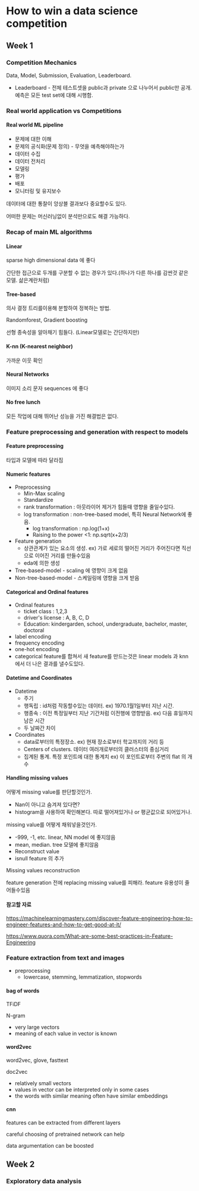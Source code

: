 # How to win a data science competition

## Week 1

### Competition Mechanics

Data, Model, Submission, Evaluation, Leaderboard.

- Leaderboard - 전체 테스트셋을 public과 private 으로 나누어서 public만 공개.  예측은 모든 test set에 대해 시행함. 



### Real world application vs Competitions

#### Real world ML pipeline

- 문제에 대한 이해
- 문제의 공식화(문제 정의) - 무엇을 예측해야하는가
- 데이터 수집
- 데이터 전처리
- 모델링
- 평가
- 배포
- 모니터링 및 유지보수

데이터에 대한 통찰이 앙상블 결과보다 중요할수도 있다.

어떠한 문제는 머신러닝없이 분석만으로도 해결 가능하다.



### Recap of main ML algorithms

#### Linear

sparse high dimensional data 에 좋다

간단한 접근으로 두개를 구분할 수 없는 경우가 있다.(하나가 다른 하나를 감싼것 같은 모델.  삶은계란처럼)



#### Tree-based

의사 결정 트리를이용해 분할하여 정복하는 방법.

Randomforest, Gradient boosting

선형 종속성을 알아채기 힘들다. (Linear모델로는 간단하지만)

#### K-nn (K-nearest neighbor)

가까운 이웃 확인



#### Neural Networks

이미지 소리 문자 sequences 에 좋다



#### No free lunch

모든 작업에 대해 뛰어난 성능을 가진 해결법은 없다.



### Feature preprocessing and generation with respect to models

#### Feature preprocessing

타입과 모델에 따라 달라짐



#### Numeric features

- Preprocessing
  - Min-Max scaling
  - Standardize
  - rank transformation : 아웃라이어 제거가 힘들때 영향을 줄일수있다.
  - log transformation : non-tree-based model, 특히 Neural Network에 좋음. 
    - log transformation : np.log(1+x)
    - Raising to the power <1: np.sqrt(x+2/3)
- Feature generation
  - 상관관계가 있는 요소의 생성. ex) 가로 세로의 떨어진 거리가 주어진다면 직선으로 이어진 거리를 만들수있음
  - eda에 의한 생성
- Tree-based-model  - scaling 에 영향이 크게 없음
- Non-tree-based-model - 스케일링에 영향을 크게 받음



####  Categorical and Ordinal features

- Ordinal features
  - ticket class : 1,2,3
  - driver's license : A, B, C, D
  - Education: kindergarden, school, undergraduate, bachelor, master, doctoral
- label encoding
- frequency encoding
- one-hot encoding
- categorical feature를 합쳐서 새 feature를 만드는것은 linear models 과 knn 에서 더 나은 결과를 낼수도있다.



#### Datetime and Coordinates

- Datetime
  - 주기
  - 행독립 : id처럼 작동할수있는 데이터. ex) 1970.1월1일부터 지난 시간.
  - 행종속 : 이전 특정일부터 지난 기간처럼 이전행에 영향받음. ex) 다음 휴일까지 남은 시간
  - 두 날짜간 차이
- Coordinates
  - data로부터의 특정장소. ex) 현재 장소로부터 학교까지의 거리 등
  - Centers of clusters. 데이터 여러개로부터의 클러스터의 중심거리
  - 집계된 통계.  특정 포인트에 대한 통계치 ex) 이 포인트로부터 주변의 flat 의 개수



#### Handling missing values

어떻게 missing value를 판단할것인가.

- Nan이 아니고 숨겨져 있다면?
- histogram을 사용하여 확인해본다. 따로 떨어져있거나 or 평균값으로 되어있거나.

missing value를 어떻게 채워넣을것인가.

- -999, -1, etc. linear, NN model 에 좋지않음
- mean, median. tree 모델에 좋지않음
- Reconstruct value
- isnull feature 의 추가

Missing values reconstruction

feature generation 전에 replacing missing value를 피해라. feature 유용성이 줄어들수있음



#### 참고할 자료

https://machinelearningmastery.com/discover-feature-engineering-how-to-engineer-features-and-how-to-get-good-at-it/

https://www.quora.com/What-are-some-best-practices-in-Feature-Engineering



### Feature extraction from text and images

- preprocessing 
  - lowercase, stemming, lemmatization, stopwords

#### bag of words

TFiDF

N-gram

- very large vectors
- meaning of each value in vector is known



#### word2vec

word2vec, glove, fasttext

doc2vec

- relatively small vectors
- values in vector can be interpreted only in some cases
- the words with similar meaning often have similar embeddings

#### cnn

features can be extracted from different layers

careful choosing of pretrained network can help

data argumentation can be boosted



## Week 2

### Exploratory data analysis











